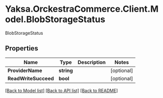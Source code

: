 # Yaksa.OrckestraCommerce.Client.Model.BlobStorageStatus
BlobStorageStatus

## Properties

Name | Type | Description | Notes
------------ | ------------- | ------------- | -------------
**ProviderName** | **string** |  | [optional] 
**ReadWriteSucceed** | **bool** |  | [optional] 

[[Back to Model list]](../README.md#documentation-for-models) [[Back to API list]](../README.md#documentation-for-api-endpoints) [[Back to README]](../README.md)

